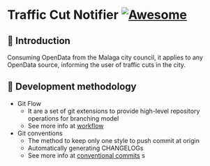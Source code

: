 # Traffic Cut Notifier [![Awesome](https://awesome.re/badge-flat.svg)](https://awesome.re)

## :scroll: Introduction

Consuming OpenData from the Malaga city council, it applies to any OpenData source, informing the user of traffic cuts in the city.

## :busts_in_silhouette: Development methodology

*   Git Flow
    *   It are a set of git extensions to provide high-level repository operations for branching model
    *   See more info at [workflow](https://www.atlassian.com/es/git/tutorials/comparing-workflows/gitflow-workflow)
*   Git conventions
    *   The method to keep only one style to push commit at origin
    *   Automatically generating CHANGELOGs
    *   See more info at [conventional commits](www.conventionalcommits.org/en/v1.0.0/)
s